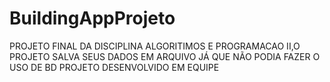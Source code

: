 # BuildingAppProjeto
PROJETO FINAL DA DISCIPLINA ALGORITIMOS E PROGRAMACAO II,O PROJETO SALVA SEUS DADOS EM ARQUIVO JÁ QUE NÃO PODIA FAZER O USO DE BD
PROJETO DESENVOLVIDO EM EQUIPE
